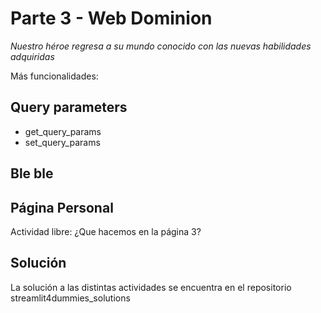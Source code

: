 # Parte 3 - Web Dominion
*Nuestro héroe regresa a su mundo conocido con las nuevas habilidades adquiridas* 

Más funcionalidades:

## Query parameters
- get_query_params
- set_query_params

## Ble ble

## Página Personal
Actividad libre: ¿Que hacemos en la página 3?

## Solución
La solución a las distintas actividades se encuentra en el repositorio streamlit4dummies_solutions
